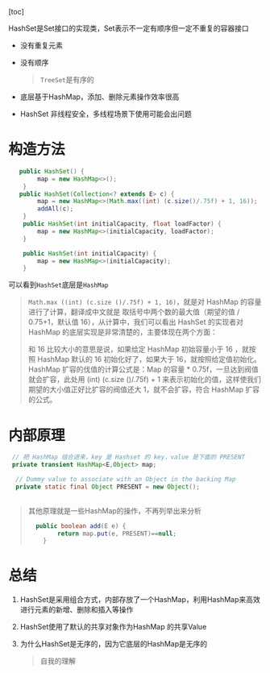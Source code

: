 [toc]

HashSet是Set接口的实现类，Set表示不一定有顺序但一定不重复的容器接口

+ 没有重复元素

+ 没有顺序

  > `TreeSet`是有序的

+ 底层基于HashMap，添加、删除元素操作效率很高

+ HashSet 非线程安全，多线程场景下使用可能会出问题

# 构造方法

```java
   public HashSet() {
        map = new HashMap<>();
    }
   public HashSet(Collection<? extends E> c) {
        map = new HashMap<>(Math.max((int) (c.size()/.75f) + 1, 16));
        addAll(c);
    }
    public HashSet(int initialCapacity, float loadFactor) {
        map = new HashMap<>(initialCapacity, loadFactor);
    }

    public HashSet(int initialCapacity) {
        map = new HashMap<>(initialCapacity);
    }
```

可以看到`HashSet`底层是`HashMap`

> `Math.max ((int) (c.size ()/.75f) + 1, 16)`，就是对 HashMap 的容量进行了计算，翻译成中文就是 取括号中两个数的最大值（期望的值 / 0.75+1，默认值 16），从计算中，我们可以看出 HashSet 的实现者对 HashMap 的底层实现是非常清楚的，主要体现在两个方面：
>
> 和 16 比较大小的意思是说，如果给定 HashMap 初始容量小于 16 ，就按照 HashMap 默认的 16 初始化好了，如果大于 16，就按照给定值初始化。
> HashMap 扩容的伐值的计算公式是：Map 的容量 * 0.75f，一旦达到阀值就会扩容，此处用 (int) (c.size ()/.75f) + 1 来表示初始化的值，这样使我们期望的大小值正好比扩容的阀值还大 1，就不会扩容，符合 HashMap 扩容的公式。

# 内部原理

```java
 // 把 HashMap 组合进来，key 是 Hashset 的 key，value 是下面的 PRESENT 
 private transient HashMap<E,Object> map;

  // Dummy value to associate with an Object in the backing Map
  private static final Object PRESENT = new Object();
  
```

> 其他原理就是一些HashMap的操作，不再列举出来分析
>
> ```java
>   public boolean add(E e) {
>         return map.put(e, PRESENT)==null;
>     }
> ```

# 总结

1. HashSet是采用组合方式，内部存放了一个HashMap，利用HashMap来高效进行元素的新增、删除和插入等操作

2. HashSet使用了默认的共享对象作为HashMap 的共享Value

3. 为什么HashSet是无序的，因为它底层的HashMap是无序的

   > 自我的理解